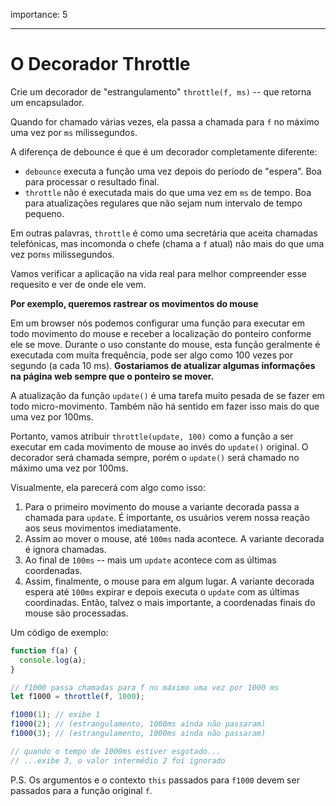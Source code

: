 importance: 5

---

# O Decorador Throttle

Crie um decorador de "estrangulamento" `throttle(f, ms)` -- que retorna um encapsulador.

Quando for chamado várias vezes, ela passa a chamada para `f` no máximo uma vez por `ms` milissegundos.

A diferença de debounce é que é um decorador completamente diferente:
- `debounce` executa a função uma vez depois do período de "espera". Boa para processar o resultado final.
- `throttle` não é executada mais do que uma vez em `ms` de tempo. Boa para atualizações regulares que não sejam num intervalo de tempo pequeno.

Em outras palavras, `throttle` é como uma secretária que aceita chamadas telefónicas, mas incomonda o chefe (chama a `f` atual) não mais do que uma vez por`ms` milissegundos.

Vamos verificar a aplicação na vida real para melhor compreender esse requesito e ver de onde ele vem.

**Por exemplo, queremos rastrear os movimentos do mouse**

Em um browser nós podemos configurar uma função para executar em todo movimento do mouse e receber a localização do ponteiro conforme ele se move. Durante o uso constante do mouse, esta função geralmente é executada com muita frequência, pode ser algo como 100 vezes por segundo (a cada 10 ms).
**Gostariamos de atualizar algumas informações na página web sempre que o ponteiro se mover.**

A atualização da função `update()` é uma tarefa muito pesada de se fazer em todo micro-movimento. Também não há sentido em fazer isso mais do que uma vez por 100ms.

Portanto, vamos atribuir `throttle(update, 100)` como a função a ser executar em cada movimento de mouse ao invés do `update()` original. O decorador será chamada sempre, porém o `update()` será chamado no máximo uma vez por 100ms.

Visualmente, ela parecerá com algo como isso:

1. Para o primeiro movimento do mouse a variante decorada passa a chamada para `update`. É importante, os usuários verem nossa reação aos seus movimentos imediatamente.
2. Assim ao mover o mouse, até `100ms` nada acontece. A variante decorada é ignora chamadas.
3. Ao final de `100ms` -- mais um `update` acontece com as últimas coordenadas.
4. Assim, finalmente, o mouse para em algum lugar. A variante decorada espera até `100ms` expirar e depois executa o `update` com as últimas coordinadas. Então, talvez o mais importante, a coordenadas finais do mouse são processadas.

Um código de exemplo:

```js
function f(a) {
  console.log(a);
}

// f1000 passa chamadas para f no máximo uma vez por 1000 ms
let f1000 = throttle(f, 1000);

f1000(1); // exibe 1
f1000(2); // (estrangulamento, 1000ms ainda não passaram)
f1000(3); // (estrangulamento, 1000ms ainda não passaram)

// quando o tempo de 1000ms estiver esgotado...
// ...exibe 3, o valor intermédio 2 foi ignorado
```

P.S. Os argumentos e o contexto `this` passados para `f1000` devem ser passados para a função original `f`.
